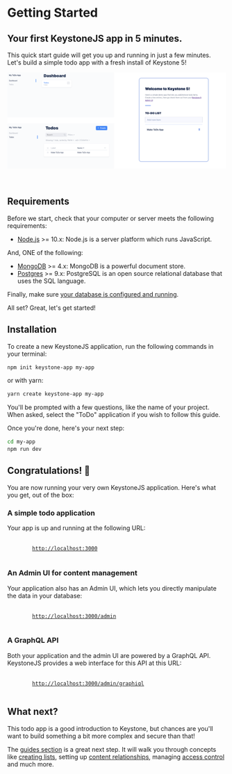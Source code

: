 <!--[meta]
section: quick-start
title: Getting Started
order: 1
slug: /quick-start/
[meta]-->

# Getting Started

## Your first KeystoneJS app in 5 minutes.

This quick start guide will get you up and running in just a few minutes. Let's build a simple todo app with a fresh install of Keystone 5!

![Screenshot of KeystoneJS Todo App](./img/to-do-app-example.png)

<br/>

## Requirements

Before we start, check that your computer or server meets the following requirements:

- [Node.js](https://nodejs.org/) >= 10.x: Node.js is a server platform which runs JavaScript.

And, ONE of the following:

- [MongoDB](https://www.mongodb.com/) >= 4.x: MongoDB is a powerful document store.
- [Postgres](https://www.postgresql.org) >= 9.x: PostgreSQL is an open source relational database that uses the SQL language.

Finally, make sure [your database is configured and running](/quick-start/adapters).

All set? Great, let's get started!

## Installation

To create a new KeystoneJS application, run the following commands in your terminal:

```sh
npm init keystone-app my-app
```

or with yarn:

```sh
yarn create keystone-app my-app
```

You'll be prompted with a few questions, like the name of your project. When asked, select the "ToDo" application if you wish to follow this guide.

Once you're done, here's your next step:

```sh
cd my-app
npm run dev
```

## Congratulations! 🎉

You are now running your very own KeystoneJS application. Here's what you get, out of the box:

### A simple todo application

Your app is up and running at the following URL:

<pre>
	<code>
		<a href="http://localhost:3000">http://localhost:3000</a>
	</code>
</pre>

### An Admin UI for content management

Your application also has an Admin UI, which lets you directly manipulate the data in your database:

<pre>
	<code>
		<a href="http://localhost:3000/admin/">http://localhost:3000/admin</a>
	</code>
</pre>

### A GraphQL API

Both your application and the admin UI are powered by a GraphQL API.
KeystoneJS provides a web interface for this API at this URL:

<pre>
	<code>
		<a href="http://localhost:3000/admin/graphiql">http://localhost:3000/admin/graphiql</a>
	</code>
</pre>

## What next?

This todo app is a good introduction to Keystone, but chances are you'll want to build something a bit more complex and secure than that!

The [guides section](/guides) is a great next step. It will walk you through concepts like [creating lists](/guides/add-lists), setting up [content relationships](/guides/relationships), managing [access control](/guides/access-control) and much more.
